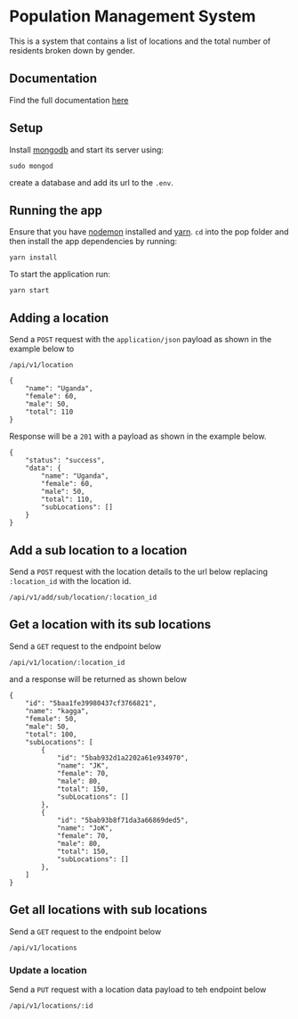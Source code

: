 # Population Management System

This is a system that contains a list of locations and the total 
number of residents broken down by gender.

## Documentation
Find the full documentation [here](https://documenter.getpostman.com/view/86315/RWgjaMgb)

## Setup
Install [mongodb]() and start its server using:

```angular2html
sudo mongod
```

create a database and add its url to the `.env`.

## Running the app

Ensure that you have [nodemon](https://nodemon.io/) installed and [yarn](https://yarnpkg.com/en/). `cd` into the pop folder and then install 
the app dependencies by running:

```angular2html
yarn install
``` 

To start the application run:

```angular2html
yarn start
```

## Adding a location

Send a `POST` request with the `application/json` payload as shown in the example below to 
```angular2html
/api/v1/location
```

```angular2html
{
	"name": "Uganda",
	"female": 60,
	"male": 50,
	"total": 110
}
```

Response will be a `201` with a payload as shown in the 
example below.

```angular2html
{
    "status": "success",
    "data": {
        "name": "Uganda",
        "female": 60,
        "male": 50,
        "total": 110,
        "subLocations": []
    }
}
```

## Add a sub location to a location

Send a `POST` request with the location details to the url below replacing `:location_id`
with the location id.

```angular2html
/api/v1/add/sub/location/:location_id
```

## Get a location with its sub locations
Send a `GET` request to the endpoint below

```angular2html
/api/v1/location/:location_id
```
and a response will be returned as shown below

```angular2html
{
    "id": "5baa1fe39980437cf3766821",
    "name": "kagga",
    "female": 50,
    "male": 50,
    "total": 100,
    "subLocations": [
        {
            "id": "5bab932d1a2202a61e934970",
            "name": "JK",
            "female": 70,
            "male": 80,
            "total": 150,
            "subLocations": []
        },
        {
            "id": "5bab93b8f71da3a66869ded5",
            "name": "JoK",
            "female": 70,
            "male": 80,
            "total": 150,
            "subLocations": []
        },
    ]
}    
```

## Get all locations with sub locations

Send a `GET` request to the endpoint below

```angular2html
/api/v1/locations
```

### Update a location
Send a `PUT` request with a location data payload to teh endpoint below

```angular2html
/api/v1/locations/:id
```



